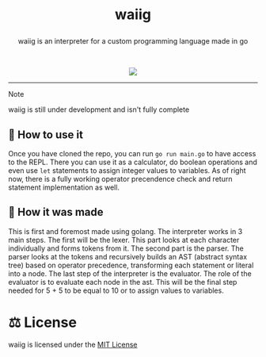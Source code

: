 # <p align="center">waiig</p>
 <p align="center">waiig is an interpreter for a custom programming language made in go</p>
 <br>
 <p align="center"> <img src="https://ziadoua.github.io/m3-Markdown-Badges/badges/Go/go1.svg" /> </p>
<hr>

>[!NOTE]
>waiig is still under development and isn't fully complete

## 🤔 How to use it
Once you have cloned the repo, you can run ```go run main.go``` to have access to the REPL. There you can use it as a calculator, do boolean operations and even use ```let``` statements to assign integer values to variables. As of right now, there is a fully working operator precendence check and return statement implementation as well.

## 🤨 How it was made

This is first and foremost made using golang. The interpreter works in 3 main steps. The first will be the lexer. This part looks at each character individually and forms tokens from it. The second part is the parser. The parser looks at the tokens and recursively builds an AST (abstract syntax tree) based on operator precedence, transforming each statement or literal into a node. The last step of the interpreter is the evaluator. The role of the evaluator is to evaluate each node in the ast. This will be the final step needed for 5 + 5 to be equal to 10 or to assign values to variables.

# ⚖️ License
waiig is licensed under the [MIT License](LICENSE)
